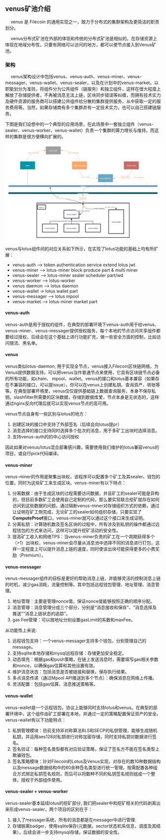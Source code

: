## venus矿池介绍

&ensp;&ensp; venus 是 Filecoin 的通用实现之一，致力于分布式的集群架构及更简洁的职责划分。

&ensp;&ensp; venus分布式矿池在外部的体现和传统的分布式矿池是相似的。在存储资源上体现在地域分布性，只要有网络可以访问的地方，都可以使节点接入到Venus矿池。

### 架构

&ensp;&ensp; venus架构设计中包括venus、venus-auth、venus-miner、venus-messager、venus-wallet、venus-sealer，以及在计划中的venus-market。以职能划分为准则，将组件分为公共组件（链服务）和独立组件，这样在很大程度上解放了存储提供者，不再被消息无法上链，区块同步错误等纠缠，而拥有技术实力及硬件资源的服务商可以搭建公共组件给分散的集群提供服务，从中获取一定的服务费用等。当然，如果存储商有多个集群并有一定技术实力，也可以自己搭建链服务。

下图是我们设想中的一个典型的应用场景，在此场景中一套独立组件（venus-sealer、venus-worker、venus-wallet）负责一个集群的算力增长与维持，而这样的集群是很方便横向扩展的。

![](../.vuepress/public/venus-cluster.png)

venus与lotus组件间的对应关系如下所示，在实现了lotus功能的基础上均有所扩展：

*  venus-auth --> token authentication service extend lotus jwt
*  venus-miner --> lotus-miner block produce part & multi miner
*  venus-sealer --> lotus-miner sealer scheduler part/wd
*  venus-worker --> lotus-worker
*  venus daemon --> lotus daemon
*  venus-wallet -> lotus wallet part
*  venus-messager --> lotus mpool
*  venus-market --> lotus-miner market part


#### venus-auth

venus-auth是用于授权的组件，在典型的部署环境下venus-auth用于给venus、venus-miner、venus-messager提供授权服务，每个本地的节点访问共享组件都要经过授权，后续会在这个基础上进行功能扩充，做一些安全方面的控制，比如访问限流、黑名单。

#### venus

venus类似lotus-daemon, 用于实现全节点，venus接入Filecoin区块链网络，为Venus提供数据支持。可以把venus当作普通节点来使用，它具有区块链节点必备的所有功能，如chain、 mpool、wallet。venus的接口和lotus基本兼容（如果存在不兼容的接口，可以提issue），你可以在venus上创建私钥、查询资产、转账等等。在典型部署环境里，venus仅仅提供基础链上数据查询服务，本身不保存私钥。slashfilter所需要的区块数据，存储到数据库里，节点本身是无状态的，这样通过nginx反向代理后就可以实现venus节点的高可用。

venus节点自身有一些区别与lotus的地方：

1. 创建区块的接口中支持了外部签名（后续会向lotus提pr）
2. 消息选择的接口支持同时选择多个批次的消息，用于多矿工出块时选择消息。
3. 支持venus-auth的的中心访问授权
   
因此如果对venus/lotus混合部署感兴趣，需要使用我们维护的lotus兼容venus的项目，或自行pick代码编译。

#### venus-miner

venus-miner的作用是聚集出块权，该程序可以配置多个矿工及其sealer、钱包的位置，同时为这些矿工来生成区块。venus-miner有以下特点：

1. 分离数据：由于生成区块的过程需要访问数据，并且矿工的sealer可能是异构的，但目前多数矿工会使用自己定制的代码，那么要实现联合挖矿就存在如何访问到这些数据的问题。通过隔断venus-miner对存储组织方式的依赖，通过让证明在矿工侧完成，无论矿工的sealer如何组织存储，只要实现了**ComputeProof**接口，venus-miner就可以通过这个接口来生成证明。
2. 分离私钥：计算随机数及签名区块的过程中，所有涉及到私钥的操作都通过远程钱包的方式来访问，这样可以提升挖矿活动的安全性。
3. 提高矿工收入和网络TPS：当venus-miner负责的矿工在一个周期获得多个（>1）出块权，venus-miner会尽量从消息池中选择不同的消息进行打包，这样一定程度上可以提升消息上链的速度，同时使该出块可能获得更多的小费奖励（Premium）。

#### venus-messager

venus-messager组件的目标是更好的帮助消息上链，并能够灵活的控制消息上链的时机，减少gas消耗，流量控制等。其中包括远程钱包管理、地址管理、消息管理。 

1. 地址管理：主要是管理nonce值，保证nonce值能够按照正确的顺序分配。
2. 消息管理：消息管理分成三个部分，分别是“消息接收和保存”、“消息选择及推送”“消息上链状态的追踪”。
3. gas Fee管理：可以按地址分别设置gasLimit的系数和maxFee。

从功能性上来说:
1. 远程钱包支持：一个venus-messager支持多个钱包，分别管理自己的message。
2. 支持sqlite本地存储和mysql远程存储：存储更加安全稳定。
3. 动态填充：根据gas和push策略，在链上发送消息时，需要填写gas相关参数和nonce，以确保gas估算和其他设置有效。
4. 维护消息状态：包括消息是否被链接和替换，保存执行结果。
5. 多点消息传递（通过Mpool API推送到多个节点）：确保消息在网络上传播。
6. 灵活配置：包括gas估算、消息推送策略等。

#### venus-wallet

venus-wallet是一个远程钱包，协议上能够同时支持lotus和venus。在典型的部署环境中，这个组件由矿工部署在本地，并通过一定的策略配置保证资产的安全。venus-wallet有以下功能特点：

1. 私钥管理模块：目前支持非对称算法BLS和SECP的私钥管理，能够生成随机私钥，并运用aes128对私钥进行对称加密存储，同时支持私钥对数据进行签名。
2. 签名验证：每种签名类型都有对应验证策略，保证了签名方不能在签名类型上欺骗钱包。
3. 签名策略模块：针对Filecoin的Lotus及Venus实现，对存在的数10种数据结构以及message数据结构中的60余种签名类型进行统一管理，按需配置各种组合方式绑定私钥签名规则，而后可以将数种不同的私钥签名规则组成一个整体，授权于外部组件使用。

#### venus-sealer + venus-worker

venus-sealer基本延续lotus的挖矿部分, 我们把sealer中和挖矿相关的代码剥离出来形成venus-sealer，两个项目的区别在于：

1. 接入了messager系统，所有的消息都是在messager中进行管理.
2. 存储脱离badger，使用sqlite保存(元数据，sector状态机系信息，调度及其结果），后续会进一步支持mysql存储，保证数据的安全性。
